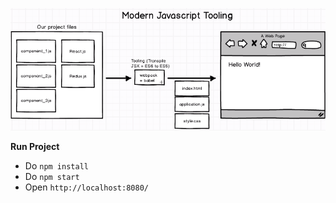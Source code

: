 ![](https://github.com/mhmtyilmaz/reactExample/blob/master/introReact.png)





**Run Project**
* Do `npm install`
* Do `npm start`
* Open `http://localhost:8080/`
